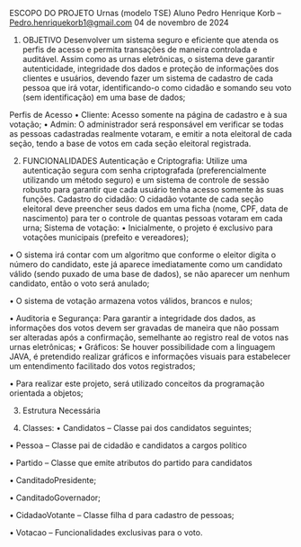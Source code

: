 ESCOPO DO PROJETO
Urnas (modelo TSE)
Aluno Pedro Henrique Korb – Pedro.henriquekorb1@gmail.com
04 de novembro de 2024
1.	OBJETIVO
Desenvolver um sistema seguro e eficiente que atenda os perfis de acesso e permita transações de maneira controlada e auditável. Assim como as urnas eletrônicas, o sistema deve garantir autenticidade, integridade dos dados e proteção de informações dos clientes e usuários, devendo fazer um sistema de cadastro de cada pessoa que irá votar, identificando-o como cidadão e somando seu voto (sem identificação) em uma base de dados;

Perfis de Acesso
•	Cliente: Acesso somente na página de cadastro e à sua votação;
•	Admin: O administrador será responsável em verificar se todas as pessoas cadastradas realmente votaram, e emitir a nota eleitoral de cada seção, tendo a base de votos em cada seção eleitoral registrada. 

2.	FUNCIONALIDADES
Autenticação e Criptografia: Utilize uma autenticação segura com senha criptografada (preferencialmente utilizando um método seguro) e um sistema de controle de sessão robusto para garantir que cada usuário tenha acesso somente às suas funções.
Cadastro do cidadão: O cidadão votante de cada seção eleitoral deve preencher seus dados em uma ficha (nome, CPF, data de nascimento) para ter o controle de quantas pessoas votaram em cada urna;
Sistema de votação: 
•	Inicialmente, o projeto é exclusivo para votações municipais (prefeito e vereadores);

•	O sistema irá contar com um algoritmo que conforme o eleitor digita o número do candidato, este já aparece imediatamente como um candidato válido (sendo puxado de uma base de dados), se não aparecer um nenhum candidato, então o voto será anulado;

•	O sistema de votação armazena votos válidos, brancos e nulos;

•	Auditoria e Segurança: Para garantir a integridade dos dados, as informações dos votos devem ser gravadas de maneira que não possam ser alteradas após a confirmação, semelhante ao registro real de votos nas urnas eletrônicas;
•	Gráficos: Se houver possibilidade com a linguagem JAVA, é pretendido realizar gráficos e informações visuais para estabelecer um entendimento facilitado dos votos registrados;

•	Para realizar este projeto, será utilizado conceitos da programação orientada a objetos;

3.	Estrutura Necessária

1.	Classes: 
•	Candidatos – Classe pai dos candidatos seguintes;

•	Pessoa – Classe pai de cidadão e candidatos a cargos político

•	Partido – Classe que emite atributos do partido para candidatos

•	CanditadoPresidente;

•	CanditadoGovernador;

•	CidadaoVotante – Classe filha d para cadastro de pessoas;

•	Votacao – Funcionalidades exclusivas para o voto.

